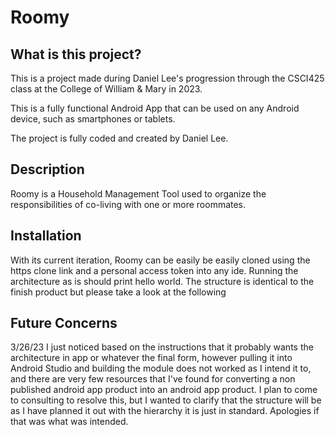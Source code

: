 # Roomy

## What is this project?
This is a project made during Daniel Lee's progression through the CSCI425 class at the College of William & Mary in 2023.

This is a fully functional Android App that can be used on any Android device, such as smartphones or tablets.

The project is fully coded and created by Daniel Lee.

## Description
Roomy is a Household Management Tool used to organize the responsibilities of co-living with one or more roommates. 

## Installation
With its current iteration, Roomy can be easily be easily cloned using the https clone link and a personal access token into any ide. Running the architecture as is should print hello world. The structure is identical to the finish product but please take a look at the following

## Future Concerns
3/26/23
I just noticed based on the instructions that it probably wants the architecture in app or whatever the final form, however pulling it into Android Studio and building the module does not worked as I intend it to, and there are very few resources that I've found for converting a non published android app product into an android app product. I plan to come to consulting to resolve this, but I wanted to clarify that the structure will be as I have planned it out with the hierarchy it is just in standard. Apologies if that was what was intended. 
